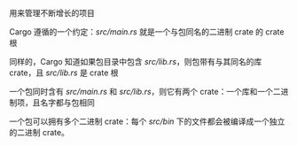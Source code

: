 用来管理不断增长的项目


Cargo 遵循的一个约定：_src/main.rs_ 就是一个与包同名的二进制 crate 的 crate 根


同样的，Cargo 知道如果包目录中包含 _src/lib.rs_，则包带有与其同名的库 crate，且 _src/lib.rs_ 是 crate 根


一个包同时含有 _src/main.rs_ 和 _src/lib.rs_，则它有两个 crate：一个库和一个二进制项，且名字都与包相同


一个包可以拥有多个二进制 crate：每个 _src/bin_ 下的文件都会被编译成一个独立的二进制 crate。
